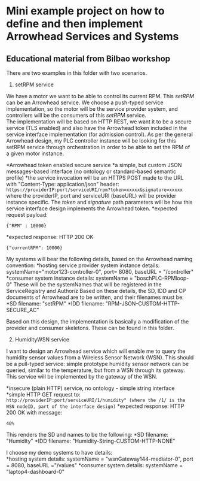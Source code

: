 # Mini example project on how to define and then implement Arrowhead Services and Systems
## Educational material from Bilbao workshop

There are two examples in this folder with two scenarios. 

1. setRPM service

We have a motor we want to be able to control its current RPM. This _setRPM_ can be an Arrowhead service. 
We choose a push-typed service implementation, so the motor will be the service provider system, and controllers will be the consumers of this _setRPM_ service.  
The implementation will be based on HTTP REST, we want it to be a secure service (TLS enabled) and also have the Arrowhead token included in the service interface implementation (for admission control). 
As per the general Arrowhead design, my PLC controller instance will be looking for this setRPM service through orchestration in order to be able to set the RPM of a given motor instance. 

  *Arrowhead token enabled secure service
  *a simple, but custom JSON messages-based interface (no ontology or standard-based semantic profile)
  *the service invocation will be an HTTPS POST  made to the URL with "Content-Type: application/json" header:
    ```
    https://providerIP:port/serviceURI/rpm?token=xxxxx&signature=xxxxx
    ```
  where the providerIP, port and serviceURI (baseURL) will be provider instance specific. The _token_ and _signature_ path parameters will be how this service interface design implements the Arrowhead token. 
  *expected request payload:
  ```
  {"RPM" : 10000}
  ```
  *expected response: HTTP 200 OK 
  ```
  {"currentRPM": 10000}
  ```
  
My systems will bear the following details, based on the Arrowhead naming convention: 
  *hosting service provider system instance details: systemName="motor123-controller-0", port= 8080, baseURL = "/controller"
  *consumer system instance details: systemName = "boschPLC-RPMloop-0"
These will be the systemNames that will be registered in the ServiceRegistry and Authoriz
 Based on these details, the SD, IDD and CP documents of Arrowhead are to be written, and their filenames must be: 
  *SD filename: "setRPM"
  *IDD filename: "RPM-JSON-CUSTOM-HTTP-SECURE_AC"
  
 Based on this design, the implementation is basically a modification of the provider and consumer skeletons. These can be found in this folder. 

2. HumidityWSN service

I want to design an Arrowhead service which will enable me to query the humidity sensor values from a Wireless Sensor Network (WSN). 
This should be a pull-typed service: simple prototype humidity sensor network can be queried, similar to the temperature, but from a WSN through its gateway.  This service will be implemented by the gateway of the WSN. 


  *insecure (plain HTTP) service, no ontology - simple string interface
  *simple HTTP GET request to: 
    ```
    http://providerIP:port/serviceURI/1/humidity" (where the /1/ is the WSN nodeID, part of the interface design)
    ```
  *expected response: HTTP 200 OK with message: 
  ```
  40%
  ```
  
This renders the SD and  names to be the following: 
  *SD filename: "Humidity"
  *IDD filename: "Humidity-String-CUSTOM-HTTP-NONE"
  
I choose my demo systems to have details:  
  *hosting system details: systemName = "wsnGateway144-mediator-0", port = 8080, baseURL ="/values"
  *consumer system details: systemName = "laptop4-dashboard-0"

